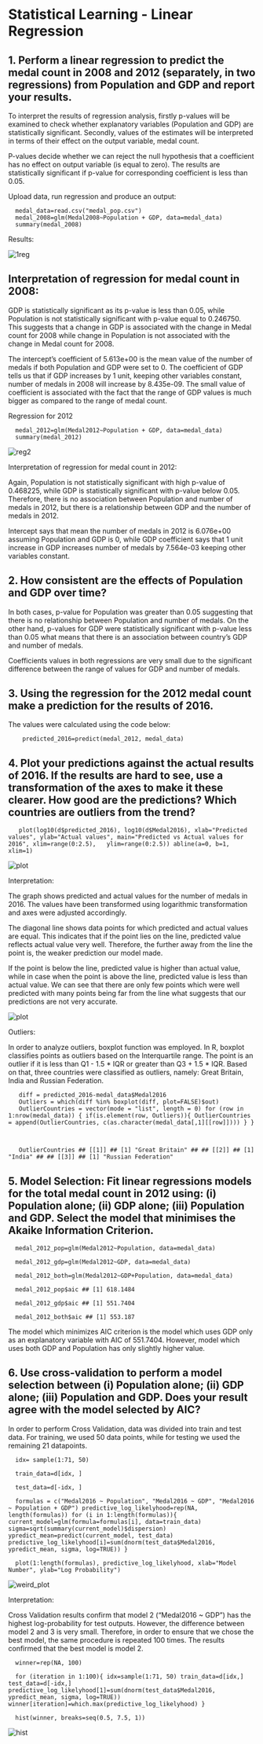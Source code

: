 # Statistical Learning - Linear Regression


## 1. Perform a linear regression to predict the medal count in 2008 and 2012 (separately, in two regressions) from Population and GDP and report your results.

To interpret the results of regression analysis, firstly p-values will be examined to check whether explanatory variables (Population and GDP) are statistically significant. Secondly, values of the estimates will be interpreted in terms of their effect on the output variable, medal count.


P-values decide whether we can reject the null hypothesis that a coefficient has no effect on output variable (is equal to zero). The results are statistically significant if p-value for corresponding coefficient is less than 0.05.

Upload data, run regression and produce an output:


      medal_data=read.csv("medal_pop.csv") 
      medal_2008=glm(Medal2008~Population + GDP, data=medal_data) 
      summary(medal_2008)
      
      
Results: 

![1reg](https://user-images.githubusercontent.com/61549398/100259928-ba016c80-2f40-11eb-983f-d03fee2d6224.png)


## Interpretation of regression for medal count in 2008:


GDP is statistically significant as its p-value is less than 0.05, while Population is not statistically significant with p-value equal to 0.246750. This suggests that a change in GDP is associated with the change in Medal count for 2008 while change in Population is not associated with the change in Medal count for 2008.

The intercept’s coefficient of 5.613e+00 is the mean value of the number of medals if both Population and GDP were set to 0.
The coefficient of GDP tells us that if GDP increases by 1 unit, keeping other variables constant, number of medals in 2008 will increase by 8.435e-09.
The small value of coefficient is associated with the fact that the range of GDP values is much bigger as compared to the range of medal count.


Regression for 2012


      medal_2012=glm(Medal2012~Population + GDP, data=medal_data) 
      summary(medal_2012)     
      
      
![reg2](https://user-images.githubusercontent.com/61549398/100260278-241a1180-2f41-11eb-8dce-86513a95bf0e.png)


Interpretation of regression for medal count in 2012:

Again, Population is not statistically significant with high p-value of 0.468225, while GDP is statistically significant with p-value below 0.05. Therefore, there is no association between Population and number of medals in 2012, but there is a relationship between GDP and the number of medals in 2012.

Intercept says that mean the number of medals in 2012 is 6.076e+00 assuming Population and GDP is 0, while GDP coefficient says that 1 unit increase in GDP increases number of medals by 7.564e-03 keeping other variables constant.
 
      
## 2. How consistent are the effects of Population and GDP over time?

In both cases, p-value for Population was greater than 0.05 suggesting that there is no relationship between Population and number of medals. On the other hand, p-values for GDP were statistically significant with p-value less than 0.05 what means that there is an association between country’s GDP and number of medals.

Coefficients values in both regressions are very small due to the significant difference between the range of values for GDP and number of medals.


## 3. Using the regression for the 2012 medal count make a prediction for the results of 2016.

The values were calculated using the code below:

        predicted_2016=predict(medal_2012, medal_data)
        
        
## 4. Plot your predictions against the actual results of 2016. If the results are hard to see, use a transformation of the axes to make it these clearer. How good are the predictions? Which countries are outliers from the trend?

       plot(log10(d$predicted_2016), log10(d$Medal2016), xlab="Predicted values", ylab="Actual values", main="Predicted vs Actual values for 2016", xlim=range(0:2.5),   ylim=range(0:2.5)) abline(a=0, b=1, xlim=1)
       
![plot](https://user-images.githubusercontent.com/61549398/100264464-c7b9f080-2f46-11eb-8d07-4b3be10d8f09.png)

Interpretation:

The graph shows predicted and actual values for the number of medals in 2016. The values have been transformed using logarithmic transformation and axes were adjusted accordingly.

The diagonal line shows data points for which predicted and actual values are equal. This indicates that if the point lies on the line, predicted value reflects actual value very well. Therefore, the further away from the line the point is, the weaker prediction our model made.

If the point is below the line, predicted value is higher than actual value, while in case when the point is above the line, predicted value is less than actual value.
We can see that there are only few points which were well predicted with many points being far from the line what suggests that our predictions are not very accurate.

![plot](https://user-images.githubusercontent.com/61549398/100264464-c7b9f080-2f46-11eb-8d07-4b3be10d8f09.png)

Outliers:

In order to analyze outliers, boxplot function was employed. In R, boxplot classifies points as outliers based on the Interquartile range. The point is an outlier if it is less than Q1 - 1.5 * IQR or greater than Q3 + 1.5 * IQR. Based on that, three countries were classified as outliers, namely: Great Britain, India and Russian Federation.

       diff = predicted_2016-medal_data$Medal2016 
       Outliers = which(diff %in% boxplot(diff, plot=FALSE)$out)
       OutlierCountries = vector(mode = "list", length = 0) for (row in 1:nrow(medal_data)) { if(is.element(row, Outliers)){ OutlierCountries = append(OutlierCountries, c(as.character(medal_data[,1][[row]]))) } }
       
       
       
       OutlierCountries ## [[1]] ## [1] "Great Britain" ## ## [[2]] ## [1] "India" ## ## [[3]] ## [1] "Russian Federation"
       
       
  ## 5. Model Selection: Fit linear regressions models for the total medal count in 2012 using: (i) Population alone; (ii) GDP alone; (iii) Population and GDP. Select the model that minimises the Akaike Information Criterion.
  
      medal_2012_pop=glm(Medal2012~Population, data=medal_data) 
      
      medal_2012_gdp=glm(Medal2012~GDP, data=medal_data) 
      
      medal_2012_both=glm(Medal2012~GDP+Population, data=medal_data) 
      
      medal_2012_pop$aic ## [1] 618.1484 
      
      medal_2012_gdp$aic ## [1] 551.7404 
      
      medal_2012_both$aic ## [1] 553.187
      
  The model which minimizes AIC criterion is the model which uses GDP only as an explanatory variable with AIC of 551.7404. However, model which uses both GDP and Population has only slightly higher value.
  
  
 ## 6. Use cross-validation to perform a model selection between (i) Population alone; (ii) GDP alone; (iii) Population and GDP. Does your result agree with the model selected by AIC?
 
 In order to perform Cross Validation, data was divided into train and test data. For training, we used 50 data points, while for testing we used the remaining 21 datapoints.
 
      idx= sample(1:71, 50) 
      
      train_data=d[idx, ] 
      
      test_data=d[-idx, ] 
      
      formulas = c("Medal2016 ~ Population", "Medal2016 ~ GDP", "Medal2016 ~ Population + GDP") predictive_log_likelyhood=rep(NA, length(formulas)) for (i in 1:length(formulas)){ current_model=glm(formula=formulas[i], data=train_data) sigma=sqrt(summary(current_model)$dispersion) ypredict_mean=predict(current_model, test_data) predictive_log_likelyhood[i]=sum(dnorm(test_data$Medal2016, ypredict_mean, sigma, log=TRUE)) } 
      
      plot(1:length(formulas), predictive_log_likelyhood, xlab="Model Number", ylab="Log Probability")
      
      
 ![weird_plot](https://user-images.githubusercontent.com/61549398/100265999-fc2eac00-2f48-11eb-869b-f75bc2ab2cc1.png)


Interpretation:

Cross Validation results confirm that model 2 (“Medal2016 ~ GDP”) has the highest log-probability for test outputs. However, the difference between model 2 and 3 is very small. Therefore, in order to ensure that we chose the best model, the same procedure is repeated 100 times. The results confirmed that the best model is model 2.


      winner=rep(NA, 100) 
      
      for (iteration in 1:100){ idx=sample(1:71, 50) train_data=d[idx,] test_data=d[-idx,] predictive_log_likelyhood[1]=sum(dnorm(test_data$Medal2016, ypredict_mean, sigma, log=TRUE)) winner[iteration]=which.max(predictive_log_likelyhood) } 
      
      hist(winner, breaks=seq(0.5, 7.5, 1))
      
      
   ![hist](https://user-images.githubusercontent.com/61549398/100266836-6136d180-2f4a-11eb-8377-44afaeafd2d7.png)

